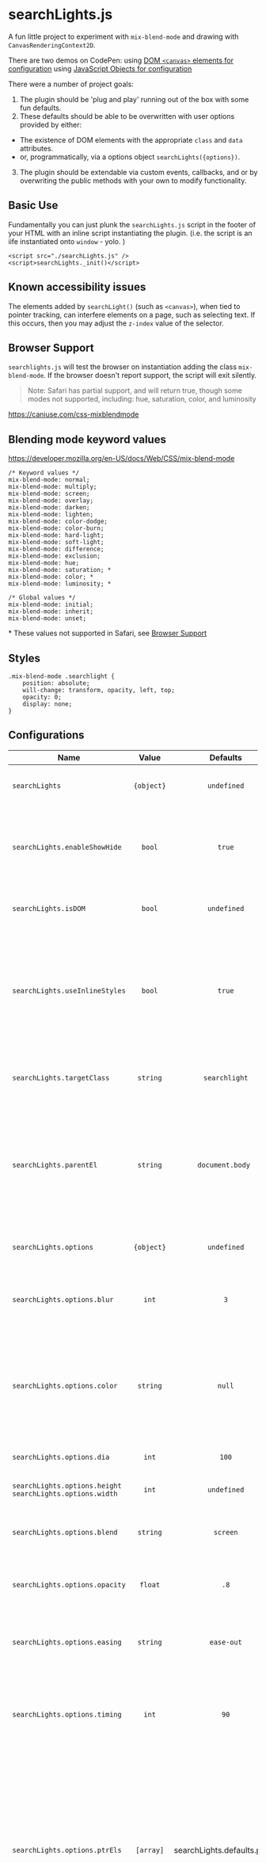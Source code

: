 # searchLights.js

A fun little project to experiment with `mix-blend-mode` and drawing with `CanvasRenderingContext2D`.

There are two demos on CodePen:
 using [DOM `<canvas>` elements for configuration](https://codepen.io/bnjmnrsh/pen/XWGpaLV)
 using [JavaScript Objects for configuration](https://codepen.io/bnjmnrsh/pen/eYXgGjL)

There were a number of project goals:

1. The plugin should be 'plug and play' running out of the box with some fun defaults.
2. These defaults should be able to be overwritten with user options provided by either:

-   The existence of DOM elements with the appropriate `class` and `data` attributes.
-   or, programmatically, via a options object `searchLights({options})`.

3. The plugin should be extendable via custom events, callbacks, and or by overwriting the public methods with your own to modify functionality.

## Basic Use

Fundamentally you can just plunk the `searchLights.js` script in the footer of your HTML with an inline script instantiating the plugin. (i.e. the script is an iife instantiated onto `window` - yolo. )

```
<script src="./searchLights.js" />
<script>searchLights._init()</script>
```

## Known accessibility issues

The elements added by `searchLight()` (such as `<canvas>`), when tied to pointer tracking, can interfere elements on a page, such as selecting text. If this occurs, then you may adjust the `z-index` value of the selector.

## Browser Support

`searchlights.js` will test the browser on instantiation adding the class `mix-blend-mode`. If the browser doesn't report support, the script will exit silently.

> Note: Safari has partial support, and will return true, though some modes not supported, including: hue, saturation, color, and luminosity

https://caniuse.com/css-mixblendmode

## Blending mode keyword values

https://developer.mozilla.org/en-US/docs/Web/CSS/mix-blend-mode

```
/* Keyword values */
mix-blend-mode: normal;
mix-blend-mode: multiply;
mix-blend-mode: screen;
mix-blend-mode: overlay;
mix-blend-mode: darken;
mix-blend-mode: lighten;
mix-blend-mode: color-dodge;
mix-blend-mode: color-burn;
mix-blend-mode: hard-light;
mix-blend-mode: soft-light;
mix-blend-mode: difference;
mix-blend-mode: exclusion;
mix-blend-mode: hue;
mix-blend-mode: saturation; *
mix-blend-mode: color; *
mix-blend-mode: luminosity; *

/* Global values */
mix-blend-mode: initial;
mix-blend-mode: inherit;
mix-blend-mode: unset;
```

\* These values not supported in Safari, see [Browser Support]()

## Styles

```
.mix-blend-mode .searchlight {
    position: absolute;
    will-change: transform, opacity, left, top;
    opacity: 0;
    display: none;
}
```

## Configurations

| Name                                                       |   Value    |           Defaults           | Description                                                                                                                                                                                                                                                                                                                                                                                                                                                                                                                                          |
| ---------------------------------------------------------- | :--------: | :--------------------------: | ---------------------------------------------------------------------------------------------------------------------------------------------------------------------------------------------------------------------------------------------------------------------------------------------------------------------------------------------------------------------------------------------------------------------------------------------------------------------------------------------------------------------------------------------------- |
| `searchLights`                                             | `{object}` |         `undefined`          | The `searchLights ` object is the public API of searchLights.js and exposes a number of [methods]() and options.                                                                                                                                                                                                                                                                                                                                                                                                                                     |
| `searchLights.enableShowHide`                              |   `bool`   |            `true`            | Set via `searchlights({enableShowHide: bool})` This flag which enables the fade out of searchLight elements when the pointer exits the when it encounters preexisting `.searchlight` elements.                                                                                                                                                                                                                                                                                                                                                       |
| `searchLights.isDOM`                                       |   `bool`   |         `undefined`          | This top-level flag is set when `searchLights.js` encounters preexisting `.searchlight` elements in the DOM.                                                                                                                                                                                                                                                                                                                                                                                                                                         |
| `searchLights.useInlineStyles`                             |   `bool`   |            `true`            | Set via `options`, `useInlineStyles` disables the writing of styles by plugin. Use if you want to control styles purely in your style sheets. If this flag is `false` then the only inline element styles that are written, will be to `transform` to centre the element under pointer, and the dynamic positioning of the elements to follow the pointer.                                                                                                                                                                                           |
| `searchLights.targetClass`                                 |  `string`  |        `searchlight`         | User settable flag via `searchLights.targetClass`. It is the css class to be added to any searchLights DOM element.                                                                                                                                                                                                                                                                                                                                                                                                                                  |
| `searchLights.parentEl`                                    |  `string`  |       `document.body `       | Is the DOM element which programmatically generated searchlight elements will be appended to. This element is also be the target for `pointer` enter/exit events, meaning by default the opacity of searchlights goes to `0` on exit of the `parentEl` element, and to the default `opacity` when it re-enters. See `searchLights.enableShowHide`.                                                                                                                                                                                                   |
| `searchLights.options`                                     | `{object}` |         `undefined`          | The options object is the primary object of the public API. It is best explained with some [example settings]().                                                                                                                                                                                                                                                                                                                                                                                                                                     |
| `searchLights.options.blur`                                |   `int`    |             `3`              | Settable via `searchLights({options.blur})`. This value sets the global default edge blur value in `px` of the drawn searchlight elements.                                                                                                                                                                                                                                                                                                                                                                                                           |
| `searchLights.options.color`                               |  `string`  |            `null`            | User settable via the `options` object. Default `undefined`, takes any valid css color value. This top level option will become the default color of the pixels drawn for each searchlight value, if they are not specifically set in the individual elements of the `searchLights.options.ptrEls` array.                                                                                                                                                                                                                                            |
| `searchLights.options.dia`                                 |   `int`    |            `100`             | User settable via `options`. `dia` sets the diameter in `px` of the drawn searchlight elements.                                                                                                                                                                                                                                                                                                                                                                                                                                                      |
| `searchLights.options.height` `searchLights.options.width` |   `int`    |         `undefined`          | These values are calculated dynamically and are placeholders for future work.                                                                                                                                                                                                                                                                                                                                                                                                                                                                        |
| `searchLights.options.blend`                               |  `string`  |           `screen`           | User settable via the `options` object. `blend` sets the css `mix-blend-mode` of searchlight elements. [Full list of blending mode keyword values](https://developer.mozilla.org/en-US/docs/Web/CSS/mix-blend-mode)                                                                                                                                                                                                                                                                                                                                  |
| `searchLights.options.opacity`                             |  `float`   |             `.8`             | User settable via the `options` object. `opacity` sets the inline CSS `opacity` of searchlight elements. CSS uses values between `0` and `1`.                                                                                                                                                                                                                                                                                                                                                                                                        |
| `searchLights.options.easing`                              |  `string`  |          `ease-out`          | User settable via the `options` object. `easing` sets the inline CSS `transition-timing-function` of searchlight elements. [Full list of keyword values](https://developer.mozilla.org/en-US/docs/Web/CSS/transition-timing-function)                                                                                                                                                                                                                                                                                                                |
| `searchLights.options.timing`                              |   `int`    |             `90`             | User settable via the `options` object. `timing` sets the inline CSS `transition-duration` of searchlight elements in milliseconds. When setting up custom pointers, use varying `timing` values to create different effects.                                                                                                                                                                                                                                                                                                                        |
| `searchLights.options.ptrEls`                              | `[array]`  | searchLights.defaults.ptrEls | `searchLights.options.ptrEls` is an array of individual searchlight object element settings used to dynamically add searchlight elements to the DOM. Default values will be added if they are not specifically set. The `ptrEls` array, can hold any `searchLights.options` value to allow for fine control of each element. Keep in mind that the only "required" `ptrEls` specific property is `color`. Without a valid css color value, the searchlight elements will be drawn with transparent pixels, which is likely not what you likely want. |

```
	const srchLts = {
		sParentEl = 'body',
		sTargetClass = '.searchlight',
		bUseInlineStyles = true,
		bUseInlineStyles = true,
	}
	// General settings for all pointers
	srchLts.options = {
		 blur: 3,
        dia: 100,
        blend: 'screen',
        opacity: 0.8,
        easing: 'ease-out',
        timing: 90,
        width: undefined,
        height: undefined,
        color: undefined,
	}
	// Pointer elements with options defined.
   srchLts.options.ptrEls = [
            {
                classes: ['red'],
                color: 'rgb(255,0,0)',
                dia: 150,
                blur: 2,
                blend: 'screen',
                opacity: .8,
                timing: 400,
            },
            {
                classes: ['green'],
                color: 'rgb(0,255,0)',
                dia: 200,
                blur: 4,
                blend: 'difference',
                opacity: .5,
                timing: 325,
            },
            {
                classes: ['blue'],
                color: 'blue',
                dia: 250,
                blur: 3,
                blend: 'exclusion',
                opacity: .4,
                timing: 275,
            },
    ]

    searchLights._Init(srchLts)
```

## Public Methods

## Gotchas

-   Chrome: when attaching searchLight elements to targets other then the `<body>`, and the target, is positioned `relative`, `absolute` or `fixed`, there appears to be some drawing issues. The upper left corner of the `.searchlight` elements have transparent bites taken out of them (event when a `background-color` set in css), and the elements are slightly offset from center. The result is that the pointer is not centered as expected, and some of the searchlight elements may be clipped. Early testing, this appears to be a Chrome bug, as safari and FF don't have the issue.

-   `CanvasRenderingContext2D.filter` is not currently supported in safari
    https://caniuse.com/?search=CanvasRenderingContext2D.filter

-   Firefox, mouse movements are very janky. So the effect of following the mouse is not smooth and hypnotic. Firefox waits for the mouse to stop moving and then redraws. :( Is evident in this early draft pen. https://codepen.io/ShonenKnife/pen/ExgOxzy?editors=1111
    Related to https://bugzilla.mozilla.org/show_bug.cgi?id=1471840
    Example https://bugs.chromium.org/p/chromium/issues/attachment?aid=346022&signed_aid=K_lUkuhx3vW-b96uMCPv6A== (is download)

possibly using tips here.
https://stackoverflow.com/questions/53989222/getting-jank-on-css-transform
https://stackoverflow.com/a/54013312/362445

removed position property.
used `tanslate3d` for hardware acceleration.
also ` will-change: transform;`

## Code Conventions

**camelCase**
All functions and variables should be given descriptive camelCase names using Hungarian Notation.

**Hungarian Notation**
Variables and functions names should be prefixed with the following Hungarian notation codes:

| Prefix | Description        |
| :----: | ------------------ |
|   s    | String             |
|   b    | Boolean            |
|   f    | Float              |
|   i    | Integer            |
|   o    | Object             |
|   a    | Array              |
|   fn   | Function or method |
|   n    | DOM node           |
|   nl   | DOM nodeList       |
|   \_   | Treat as a private |
|   C    | Class name prefix  |

Notable exceptions are `searchLights._init()` and `searchLights._destroy()` methods, which are not prefixed with `fn`, and the `serchlights.options` and `serchlights.options`object parameters, which are not prefixed by datatype.

**Capitalization:** `const` variables which should not be mutated directly are Capitalized. Classe names are prefixed with a capital `C`

## TO DO

-   [ ] Make adding ptrs to dom more efficient with an HTML Fragment (we can only do this when we are provided a target string in \_build(), if we are not, then we resort to looking in the DOM elements them selves, to see if we previously saved a srchLtsParentElement. In fnCreateSrchLtEls(), we use the `settings`, or `_Default` so we are more effective with this technique.

-   [ ] Revise docs. . . .
-   [ ] Make sure we are not directly manipulating incoming params. . . objs & arrays
-   [ ] Better handling of pointers first appearance on screen (now they sit at 00 until pointer event.)
-   [ ] Consistently sanitize or parse every data-attr before it hits the DOM?
-   [ ] Consider a constructor to be able to create more then one.
-   [ ] onpointermove, vs onmousemove - onpointermove is janky on FF, but using onmousemove means that pointers aren't registered. Detect is user is using pointer?
    -   https://github.com/rafgraph/event-from, https://github.com/rafgraph/detect-it
-   [ ] On safari, the drawn borders are not blurred (no support) - fake it with drop shadow?
-   [ ] look at dynamically calling methods based on the data-\* attr name. https://www.sitepoint.com/call-javascript-function-string-without-using-eval/
    -   This would be useful for regenerating new DOM elements based on existing data-\* values. ie
    -   given data-opacity='.5' check if a method exists and if so run srchlte.opacity(el, .5)
-   [ ] add flag for the type of element to be made. Global? only or on a per element basis? hummmmm ie canvas or block....
-   [ ] consider being able to disable inline classes on a per element basis.
-   [ ] make sure that when adding elements to the DOM it is done in such a way as to minimise redraw/reflow

**These might be best as an experiment in extending the plugin:**

-   [ ] Automatically calculate degrees of separation for n searchlights
-   [ ] Automatically calculate off centre separation of searchlights provided a distance value
-   [ ] Optionally be able to converge searchlights to 0 (cursor tip) after the cursor pauses

**Completed**

-   [x] Make adding styles more efficient with classes where possible. (added hidden attr, not much else makes sense.
-   [x] add z-index to list of params (in progress)
-   [x] Believe that the ctx element is not getting all the default values. line 441
-   [x] Bug with timing, being passed through as string, should be an int. (we turn it into a string anyway tho...)
-   [x] Hungarian notation (in progress) - http://cws.cengage.co.uk/rautenbach/students/ancillary_content/hungarian_notation.pdf
-   [x] BUG `_fnBuildOptionsObj()` method works, is not adding default els to DOM. ln 200
-   [x] FOUC - modify base styles to set to display none, visibility hidden, add a `_funSetVisibleDisplay()` method to make the el visible on load. Bonus points for using debounce to have `_fnSetOpacity` run after all the other styles are added for a fade in effect.
-   [x] `_fnBuildOptionsObj` method should capture the DOM nodes that exists and store them for later.
-   [x] `_build()` method should take a list of nodes and attach them to the provided target element.
-   [x] Should \_fnAssembleSrchLtEls begin with adding the style element to body? (prob not)
-   [x] `_oSrchLtsParentNode rename to _nSrchLtsParentNode`
-   [x] Bug - calling `init({})` on searchLights when there were already elements in the DOM, does not redraw the default ones.... what is happening here?
-   [x] Consider removing escape hatch if DOM elements already exists. This could prevent us from creating algorithmic configs in future.
-   [x] Assess if rather then tracking if the mouse leaves body to show/hide, instead if it leaves the 'attach' target with custom event? / changes made to srchLts.m.fnEventSetup
-   [x] Ensure that any provided options are dynamically turned into data-\* attributes
-   [x] If we are inlining styes on the element, we should create the basic stylesheet on the fly.
-   [x] destroy method for cleanup . . .
-   [x] Be able to specify in options what element the pointers should be prepended to // done with 'attach' option
-   [x] Consider using a reference to the actual ptr DOM element computed width and height rather try to calculate centre settings.

*   This will keep the pointer centered even if the values are changed with js later.

-   [x] refactor m.fnCreateSrchLtEls() to allow numeric 0 values from data-\*
-   [x] refactor the merging of Defaults and options into the settings object.

@wont Detect when the pointer is over an array of DOM elements and optionally hide the element.
@wont convert nodeList.forEach() to Array.prototype.slice.call() for better backward compatibility, if we were to use this with (for example) just css or perhaps SVG approaches. (not needed according to CF)
@wont Consider ways to adjust layering order. Is z-index easiest? // achievable with callback or event listener.
@wont Optionally be able to shuffle or randomize the css transition value for each searchlight after cursor pause to make it behavior less predictable // could be done with css and external js
-->https://css-tricks.com/newsletter/236-initialisms-and-layout-shifts/ && https://imagineer.in/blog/stacking-context-with-opacity/
@wont ::before ::after pseudo elements in order to transition blending mode on cursor stop? // could be achieved with css, so added flag to disable inline styles.
